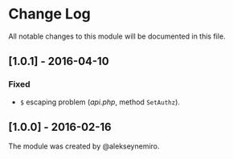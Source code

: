 # Change Log

All notable changes to this module will be documented in this file.

## [1.0.1] - 2016-04-10
### Fixed
- `$` escaping problem (*api.php*, method `SetAuthz`).

## [1.0.0] - 2016-02-16
The module was created by @alekseynemiro.